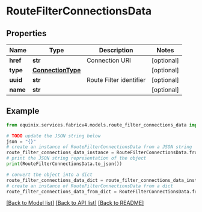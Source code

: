 # RouteFilterConnectionsData


## Properties

Name | Type | Description | Notes
------------ | ------------- | ------------- | -------------
**href** | **str** | Connection URI | [optional] 
**type** | [**ConnectionType**](ConnectionType.md) |  | [optional] 
**uuid** | **str** | Route Filter identifier | [optional] 
**name** | **str** |  | [optional] 

## Example

```python
from equinix.services.fabricv4.models.route_filter_connections_data import RouteFilterConnectionsData

# TODO update the JSON string below
json = "{}"
# create an instance of RouteFilterConnectionsData from a JSON string
route_filter_connections_data_instance = RouteFilterConnectionsData.from_json(json)
# print the JSON string representation of the object
print(RouteFilterConnectionsData.to_json())

# convert the object into a dict
route_filter_connections_data_dict = route_filter_connections_data_instance.to_dict()
# create an instance of RouteFilterConnectionsData from a dict
route_filter_connections_data_from_dict = RouteFilterConnectionsData.from_dict(route_filter_connections_data_dict)
```
[[Back to Model list]](../README.md#documentation-for-models) [[Back to API list]](../README.md#documentation-for-api-endpoints) [[Back to README]](../README.md)


